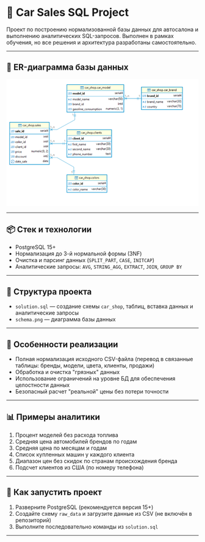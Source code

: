 # 🚗 Car Sales SQL Project

Проект по построению нормализованной базы данных для автосалона и выполнению аналитических SQL-запросов. Выполнен в рамках обучения, но все решения и архитектура разработаны самостоятельно.

---

## 📘 ER-диаграмма базы данных

![ER Diagram](schema.PNG)

---

## 📦 Стек и технологии

- PostgreSQL 15+
- Нормализация до 3-й нормальной формы (3NF)
- Очистка и парсинг данных (`SPLIT_PART`, `CASE`, `INITCAP`)
- Аналитические запросы: `AVG`, `STRING_AGG`, `EXTRACT`, `JOIN`, `GROUP BY`

---

## 🧱 Структура проекта

- `solution.sql` — создание схемы `car_shop`, таблиц, вставка данных и аналитические запросы
- `schema.png` — диаграмма базы данных

---

## 🔧 Особенности реализации

- Полная нормализация исходного CSV-файла (перевод в связанные таблицы: бренды, модели, цвета, клиенты, продажи)
- Обработка и очистка "грязных" данных
- Использование ограничений на уровне БД для обеспечения целостности данных
- Безопасный расчет "реальной" цены без потери точности

---

## 📊 Примеры аналитики

1. Процент моделей без расхода топлива
2. Средняя цена автомобилей брендов по годам
3. Средняя цена по месяцам и годам
4. Список купленных машин у каждого клиента
5. Диапазон цен без скидок по странам происхождения бренда
6. Подсчет клиентов из США (по номеру телефона)

---

## 🚀 Как запустить проект

1. Разверните PostgreSQL (рекомендуется версия 15+)
2. Создайте схему `raw_data` и загрузите данные из CSV (не включён в репозиторий)
3. Выполните последовательно команды из `solution.sql`

---

